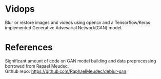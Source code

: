 # Vidops
Blur or restore images and videos using opencv and a Tensorflow/Keras implemented Generative Advesarial Network(GAN) model.
# References
Significant amount of code on GAN model building and data preprocessing borrowed from Rapael Meudec,                 
Github repo: https://github.com/RaphaelMeudec/deblur-gan
